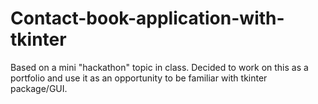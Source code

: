 # Contact-book-application-with-tkinter
Based on a mini "hackathon" topic in class. Decided to work on this as a portfolio and use it as an opportunity to be familiar with tkinter package/GUI. 
